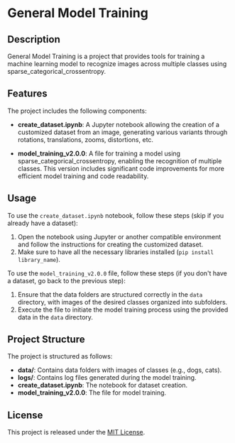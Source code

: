 # General Model Training

## Description

General Model Training is a project that provides tools for training a machine learning model to recognize images across multiple classes using sparse_categorical_crossentropy.

## Features

The project includes the following components:

- **create_dataset.ipynb**: A Jupyter notebook allowing the creation of a customized dataset from an image, generating various variants through rotations, translations, zooms, distortions, etc.

- **model_training_v2.0.0**: A file for training a model using sparse_categorical_crossentropy, enabling the recognition of multiple classes. This version includes significant code improvements for more efficient model training and code readability.

## Usage

To use the `create_dataset.ipynb` notebook, follow these steps (skip if you already have a dataset):

1. Open the notebook using Jupyter or another compatible environment and follow the instructions for creating the customized dataset.
2. Make sure to have all the necessary libraries installed (`pip install library_name`).

To use the `model_training_v2.0.0` file, follow these steps (if you don't have a dataset, go back to the previous step):

1. Ensure that the data folders are structured correctly in the `data` directory, with images of the desired classes organized into subfolders.
2. Execute the file to initiate the model training process using the provided data in the `data` directory.

## Project Structure

The project is structured as follows:

- **data/**: Contains data folders with images of classes (e.g., dogs, cats).
- **logs/**: Contains log files generated during the model training.
- **create_dataset.ipynb**: The notebook for dataset creation.
- **model_training_v2.0.0**: The file for model training.

## License

This project is released under the [MIT License](LICENSE).
